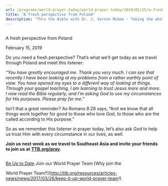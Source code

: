 ```yaml
---
url: /programs/world-prayer-today/world-prayer-today/2019/02/15/a-fresh-perspective-from-poland
title: "A fresh perspective from Poland"
description: "Thru the Bible with Dr. J. Vernon McGee - Taking the whole Word to the whole world"
---
```







## 
 A fresh perspective from Poland


February 15, 2019




Do you need a fresh perspective? That’s what we’ll get today as we travel through Poland and meet this listener:


*“You have greatly encouraged me. Thank you very much. I can see that recently I have been looking at my problems from a rather earthly point of view. You have opened my eyes to a different way of looking at things. Through your gospel teaching, I am learning to trust Jesus more and more. I now read the Bible regularly, and I’m asking God to use my circumstances for His purposes. Please pray for me.”*


Isn’t that a great reminder? As Romans 8:28 says, “And we know that all things work together for good to those who love God, to those who are the called according to His purpose.” 


So as we remember this listener in prayer today, let’s also ask God to help us trust Him with every circumstance in our lives, as well. 


**Join us next week as we travel to Southeast Asia and invite your friends to join us at** [**TTB.org/pray**](http://www.TTB.org/pray)**.** 







## 




[Be Up to Date](http://feeds.feedburner.com/WorldPrayerToday "World Prayer Today RSS Feed")
Join our World Prayer Team
[Why join the  

World Prayer Team?](http://ttb.org/resources/articles-news/news/2017/03/26/keep-it-up-world-prayer-team!)




